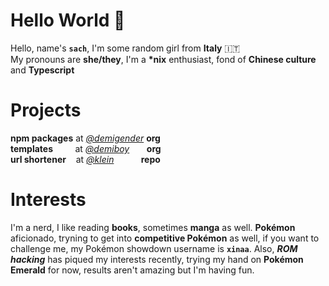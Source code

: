 # Hello World 👋 
Hello, name's **`sach`**, I'm some random girl from **Italy** 🇮🇹  
My pronouns are **she/they**, I'm a **\*nix** enthusiast, fond of **Chinese culture** and  **Typescript**

# Projects
**npm packages** at _<a href="https://github.com/demigender">@demigender</a>_ **org** <br />
**templates** &nbsp;&nbsp;&nbsp;&nbsp;&nbsp;&nbsp;&nbsp;&nbsp;at _<a href="https://github.com/demiboy">@demiboy</a>_ &nbsp;&nbsp;&nbsp;&nbsp;&nbsp; **org** <br />
**url shortener**&nbsp;&nbsp;&nbsp;&nbsp;at _<a href="https://github.com/ya-sach1/klein">@klein</a>_ &nbsp;&nbsp;&nbsp;&nbsp;&nbsp;&nbsp;&nbsp;&nbsp;&nbsp; **repo** <br />

# Interests
I'm a nerd, I like reading **books**, sometimes **manga** as well.
**Pokémon** aficionado, tryning to get into **competitive Pokémon** as well, if you want to challenge me, my Pokémon showdown username is **`xinaa`**.
Also, ***ROM hacking*** has piqued my interests recently, trying my hand on **Pokémon Emerald** for now, results aren't amazing but I'm having fun.
